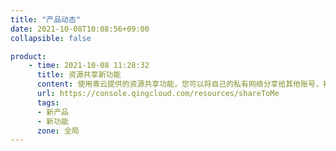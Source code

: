 ```yaml
---
title: "产品动态"
date: 2021-10-08T10:08:56+09:00
collapsible: false

product:
    - time: 2021-10-08 11:28:32
      title: 资源共享新功能
      content: 使用青云提供的资源共享功能，您可以将自己的私有网络分享给其他账号，被分享者可以在您分享的私有网络中创建资源， 或者将已有的资源加入您的私有网络中。
      url: https://console.qingcloud.com/resources/shareToMe
      tags:
      - 新产品
      - 新功能
      zone: 全局
---
```


<!-- 设置上述参数可生成产品动态页  -->
